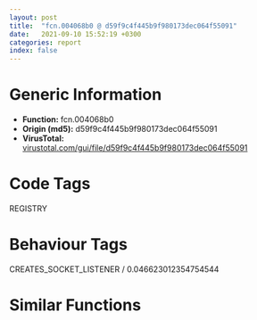 ```yaml
---
layout: post
title:  "fcn.004068b0 @ d59f9c4f445b9f980173dec064f55091"
date:   2021-09-10 15:52:19 +0300
categories: report
index: false
---
```


# Generic Information
- **Function:** fcn.004068b0
- **Origin (md5):** d59f9c4f445b9f980173dec064f55091
- **VirusTotal:** [virustotal.com/gui/file/d59f9c4f445b9f980173dec064f55091][virustotal_ref]

# Code Tags
<span class="tag" id="REGISTRY">REGISTRY</span>


# Behaviour Tags
<span class="bhv-tag" id="CREATES_SOCKET_LISTENER">CREATES_SOCKET_LISTENER / 0.046623012354754544</span>

# Similar Functions
<script type="text/javascript" src="https://www.gstatic.com/charts/loader.js"></script>
<script type="text/javascript">

    google.charts.load('current', {'packages':['corechart']});
    google.charts.setOnLoadCallback(drawChart);

    function drawChart() {
    var data = new google.visualization.DataTable();
        data.addColumn('number', 'X');
        data.addColumn('number', 'Y');
        data.addColumn({type: 'string', role: 'tooltip', 'p': {'html': true}});
        data.addColumn({'type': 'string', 'role': 'style'});
        
        data.addRows([
    [0, 0, '<b><a href="/report/fcn.004068b0@d59f9c4f445b9f980173dec064f55091">fcn.004068b0</a><br>@d59f9c4f445b9f980173dec064f55091</b><br>', 'point { fill-color: #e0440e; }'],

        ]);

    var options = {
        title: 'Similarity Plot',
        legend: 'none',
        colors: ['#dedbd9', '#e6693e', '#ec8f6e', '#f3b49f', '#f6c7b6'],
        tooltip: {isHtml: true, trigger: 'both'},
        explorer: {
        actions: ["dragToZoom", "rightClickToReset"],
        },
        chartArea: {
        width: '80%',
        height: '80%'
        },
        width: '100%',
        height: '100%'
    };

    var chart = new google.visualization.ScatterChart(document.getElementById('chart_div'));

    chart.draw(data, options);
    }
    
</script>


<div id="chart_div" style="width: 100%px; height: 100%;"></div>

# Disassembled Code
{% highlight nasm %}

push ebp
mov ebp, esp
push 0xffffffffffffffff
push 0x428916
mov eax, dword
push eax
sub esp, 0xc30
mov eax, dword[0x436210]
xor eax, ebp
mov dword[ebp-0x10], eax
push ebx
push esi
push edi
push eax
lea eax, [ebp-0xc]
mov dword
mov esi, dword[ebp+8]
push 0
mov dword[ebp-0xc2c], 0
call dword[sym.imp.ole32.dll_CoInitialize]
test eax, eax
js 0x406c30
lea eax, [ebp-0xc2c]
push eax
push 0x42c458
push 1
push 0
push 0x42c438
call dword[sym.imp.ole32.dll_CoCreateInstance]
test eax, eax
js 0x406c30
mov ecx, dword[ebp-0xc2c]
test ecx, ecx
je 0x406c30
push 0
lea edx, [ebp-0xc24]
mov dword[ebp-0xc24], 0
mov eax, dword[ecx]
push edx
push esi
push ecx
call dword[eax+0xc]
mov ebx, eax
test ebx, ebx
jns 0x40695d
mov ecx, dword[ebp-0xc2c]
push ecx
mov edx, dword[ecx]
call dword[edx+8]
jmp 0x406c2e
jne 0x406c1c
mov ecx, dword[ebp-0xc24]
test ecx, ecx
je 0x406c1c
mov dword[ebp-0xc28], 0
mov eax, dword[ecx]
push ecx
call dword[eax+0x14]
mov eax, dword[ebp-0xc24]
lea edx, [ebp-0xc3c]
push edx
lea edx, [ebp-0xc28]
push edx
mov ecx, dword[eax]
push 1
push eax
call dword[ecx+0xc]
test eax, eax
jne 0x406c1c
mov edi, dword[sym.imp.ADVAPI32.dll_RegCloseKey]
nop dword[eax+eax]
mov eax, dword[ebp-0xc28]
test eax, eax
je 0x406c1c
push 0x104
lea ecx, [ebp-0x420]
push ecx
push 0x104
lea ecx, [ebp-0x218]
push ecx
push eax
call fcn.00406d00
add esp, 0x14
test eax, eax
js 0x406bec
lea eax, [ebp-0x218]
push eax
lea ecx, [ebp-0xc08]
call fcn.00405e50
lea eax, [ebp-0x420]
mov dword[ebp-4], 0
push eax
lea ecx, [ebp-0xc20]
call fcn.00405e50
push 0
push str.Media_SDK
lea ecx, [ebp-0xc08]
mov byte[ebp-4], 1
call fcn.00406dd0
cmp eax, 0xffffffff
jne 0x406a48
push 0
push str.Intel
lea ecx, [ebp-0xc08]
call fcn.00406dd0
cmp eax, 0xffffffff
je 0x406bcf
push 0x7d0
lea eax, [ebp-0xbf0]
mov dword[ebp-0xc30], 0
push 0
push eax
call fcn.0040a970
add esp, 0xc
mov dword[ebp-0xc34], 0
lea ecx, [ebp-0xc08]
mov dword[ebp-0xc38], 0x7d0
push 0
push 0x42a28c
call fcn.00406dd0
mov esi, eax
cmp esi, 0xffffffff
je 0x406ab4
push 1
push esi
lea ecx, [ebp-0xc08]
call fcn.00406c50
push 0x42a290
push esi
lea ecx, [ebp-0xc08]
call fcn.004070d0
cmp dword[ebp-0xc0c], 8
lea ecx, [ebp-0xc20]
lea eax, [ebp-0xc08]
cmovae ecx, dword[ebp-0xc20]
cmp dword[ebp-0xbf4], 8
push ecx
cmovae eax, dword[ebp-0xc08]
push eax
push str.___s__s_n
call fcn.004072d0
cmp dword[ebp-0xbf4], 8
lea eax, [ebp-0xc08]
cmovae eax, dword[ebp-0xc08]
push eax
push str.___s
call fcn.004072d0
add esp, 0x14
lea ecx, [ebp-0xc20]
push str.SoftwareClassesCLSID
push 0
call fcn.004070d0
push str.InProcServer32
lea ecx, [ebp-0xc20]
call fcn.004064b0
cmp dword[ebp-0xc0c], 8
lea ecx, [ebp-0xc30]
lea eax, [ebp-0xc20]
cmovae eax, dword[ebp-0xc20]
push ecx
push eax
push 0x80000002
call dword[sym.imp.ADVAPI32.dll_RegOpenKeyW]
test eax, eax
jne 0x406bc2
lea eax, [ebp-0xc38]
mov dword[ebp-0xc34], 1
push eax
lea eax, [ebp-0xbf0]
push eax
lea eax, [ebp-0xc34]
push eax
push 0
push 0x42a230
push dword[ebp-0xc30]
call dword[sym.imp.ADVAPI32.dll_RegQueryValueExW]
test eax, eax
jne 0x406bab
lea eax, [ebp-0xbf0]
push eax
push str._:_n_____s_n
call fcn.004072d0
add esp, 8
push dword[ebp-0xc30]
call edi
jmp 0x406bcf
push 0x42a320
call fcn.004072d0
add esp, 4
push dword[ebp-0xc30]
call edi
jmp 0x406bcf
push 0x42a320
call fcn.004072d0
add esp, 4
lea ecx, [ebp-0xc20]
call fcn.00405eb0
lea ecx, [ebp-0xc08]
mov dword[ebp-4], 0xffffffff
call fcn.00405eb0
mov eax, dword[ebp-0xc28]
push eax
mov ecx, dword[eax]
call dword[ecx+8]
mov eax, dword[ebp-0xc24]
lea edx, [ebp-0xc3c]
push edx
lea edx, [ebp-0xc28]
push edx
mov ecx, dword[eax]
push 1
push eax
call dword[ecx+0xc]
test eax, eax
je 0x4069b0
mov eax, dword[ebp-0xc2c]
push eax
mov ecx, dword[eax]
call dword[ecx+8]
call dword[sym.imp.ole32.dll_CoUninitialize]
mov eax, ebx
mov ecx, dword[ebp-0xc]
mov dword
pop ecx
pop edi
pop esi
pop ebx
mov ecx, dword[ebp-0x10]
xor ecx, ebp
call fcn.00408c53
mov esp, ebp
pop ebp
ret

{% endhighlight %}

[virustotal_ref]: https://www.virustotal.com/gui/file/d59f9c4f445b9f980173dec064f55091